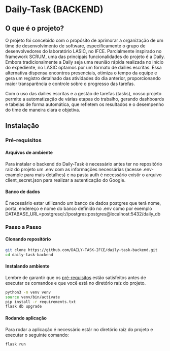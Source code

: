 # Daily-Task (BACKEND)
## O que é o projeto?

O projeto foi concebido com o propósito de aprimorar a organização de um time de desenvolvimento de software, especificamente o grupo de desenvolvedores do laboratório LASIC, no IFCE. Parcialmente inspirado no framework SCRUM, uma das principais funcionalidades do projeto é a Daily. Embora tradicionalmente a Daily seja uma reunião rápida realizada no início do expediente, no LASIC optamos por um formato de dailies escritas. Essa alternativa dispensa encontros presenciais, otimiza o tempo da equipe e gera um registro detalhado das atividades do dia anterior, proporcionando maior transparência e controle sobre o progresso das tarefas.

Com o uso das dailies escritas e a gestão de tarefas (tasks), nosso projeto permite a automatização de várias etapas do trabalho, gerando dashboards e tabelas de forma automática, que refletem os resultados e o desempenho do time de maneira clara e objetiva.

## Instalação
### Pré-requisitos
#### Arquivos de ambiente
Para instalar o backend do Daily-Task é necessário antes ter no repositório raiz do projeto um .env com as informações necessárias (acesse .env-example para mais detalhes) e na pasta auth é necessário existir o arquivo client_secret.json para realizar a autenticação do Google.
#### Banco de dados
É necessário estar utilizando um banco de dados postgres que terá nome, porta, endereço e nome do banco definido no .env
como por exemplo DATABASE_URL=postgresql://postgres:postgres@localhost:5432/daily_db
### Passo a Passo
#### Clonando repositório
```bash
git clone https://github.com/DAILY-TASK-IFCE/daily-task-backend.git
cd daily-task-backend
```
#### Instalando ambiente
Lembre de garantir que os [pré-requisitos](README.md#Pré-requisitos) estão satisfeitos antes de executar os comandos e que você está no diretório raíz do projeto.
```bash
python3 -m venv venv
source venv/bin/activate
pip install -r requirements.txt
flask db upgrade
```
#### Rodando aplicação
Para rodar a aplicação é necessário estár no diretório raíz do projeto e executar o seguinte comando:
```bash
flask run
```
